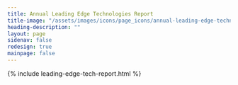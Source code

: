 ```yaml
---
title: Annual Leading Edge Technologies Report
title-image: "/assets/images/icons/page_icons/annual-leading-edge-technologies.svg"
heading-description: ""
layout: page
sidenav: false
redesign: true
mainpage: false
---
```

{% include leading-edge-tech-report.html %}
